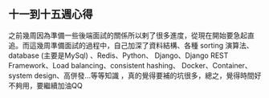 ## 十一到十五週心得
之前幾周因為準備一些後端面試的關係所以剌了很多進度，從現在開始要急起直追。而這幾周準備面試的過程中，自己加深了資料結構、各種 sorting 演算法、database (主要是MySql)
、Redis、Python、 Django、Django REST Framework、Load balancing、consistent hashing、 Docker、Container、system design、高併發...等等知識
，真的覺得要補的坑很多，總之，覺得時間好不夠用，要繼續加油QQ
